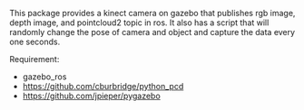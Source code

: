 This package provides a kinect camera on gazebo that publishes rgb image, depth image, and pointcloud2 topic in ros.
It also has a script that will randomly change the pose of camera and object and capture the data every one seconds.

Requirement:
 - gazebo_ros
 - https://github.com/cburbridge/python_pcd
 - https://github.com/jpieper/pygazebo
